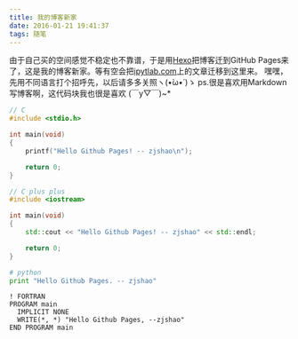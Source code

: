 ```yaml
---
title: 我的博客新家
date: 2016-01-21 19:41:37
tags: 随笔
---
```


由于自己买的空间感觉不稳定也不靠谱，于是用[Hexo](https://github.com/hexojs/hexo)把博客迁到GitHub Pages来了，这是我的博客新家。等有空会把[ipytlab.com](http://ipytlab.com)上的文章迁移到这里来。
嘿嘿，先用不同语言打个招呼先，以后请多多关照ヽ(•̀ω•́ )ゝ
ps.很是喜欢用Markdown写博客啊，这代码块我也很是喜欢 (￣y▽￣)~*

<!-- more -->

``` C
// C 
#include <stdio.h>

int main(void)
{
    printf("Hello Github Pages! -- zjshao\n");

    return 0;
}
```

``` Cpp
// C plus plus
#include <iostream>

int main(void)
{
    std::cout << "Hello Github Pages! -- zjshao" << std::endl;

    return 0;
}
```

``` python
# python
print "Hello Github Pages. -- zjshao"
```

``` Fortran
! FORTRAN
PROGRAM main
  IMPLICIT NONE
  WRITE(*, *) "Hello Github Pages, --zjshao"
END PROGRAM main
```
